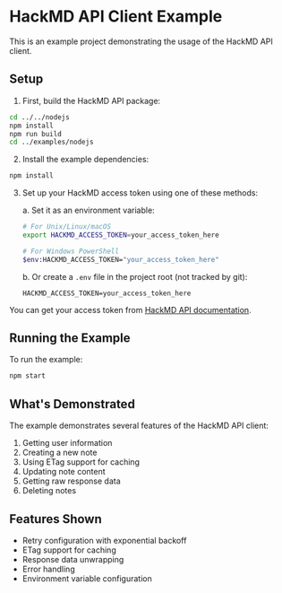 # HackMD API Client Example

This is an example project demonstrating the usage of the HackMD API client.

## Setup

1. First, build the HackMD API package:
```bash
cd ../../nodejs
npm install
npm run build
cd ../examples/nodejs
```

2. Install the example dependencies:
```bash
npm install
```

3. Set up your HackMD access token using one of these methods:

   a. Set it as an environment variable:
   ```bash
   # For Unix/Linux/macOS
   export HACKMD_ACCESS_TOKEN=your_access_token_here
   
   # For Windows PowerShell
   $env:HACKMD_ACCESS_TOKEN="your_access_token_here"
   ```

   b. Or create a `.env` file in the project root (not tracked by git):
   ```
   HACKMD_ACCESS_TOKEN=your_access_token_here
   ```

You can get your access token from [HackMD API documentation](https://hackmd.io/@hackmd-api/developer-portal).

## Running the Example

To run the example:

```bash
npm start
```

## What's Demonstrated

The example demonstrates several features of the HackMD API client:

1. Getting user information
2. Creating a new note
3. Using ETag support for caching
4. Updating note content
5. Getting raw response data
6. Deleting notes

## Features Shown

- Retry configuration with exponential backoff
- ETag support for caching
- Response data unwrapping
- Error handling
- Environment variable configuration 